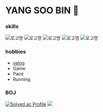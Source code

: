 # YANG SOO BIN 🐶

### skills
![로고명](https://img.shields.io/badge/c-A8B9CC.svg?&style=for-the-badge&logo=&logoColor=white) ![로고명](https://img.shields.io/badge/c++-00599C.svg?&style=for-the-badge&logo=C++&logoColor=white) ![로고명](https://img.shields.io/badge/HTML5-E34F26.svg?&style=for-the-badge&logo=html5&logoColor=white) ![로고명](https://img.shields.io/badge/css-1572B6.svg?&style=for-the-badge&logo=css3&logoColor=white) ![로고명](https://img.shields.io/badge/JavaScript-F7DF1E.svg?&style=for-the-badge&logo=javascript&logoColor=white)
### hobbies
- [velog](https://velog.io/@ppparkta)
- Game
- Paint
- Running
### BOJ
[![Solved.ac Profile](http://mazassumnida.wtf/api/v2/generate_badge?boj=92chanum)](https://solved.ac/92chanum/) <img src="http://mazandi.herokuapp.com/api?handle=92chanum&theme=warm"/> 
